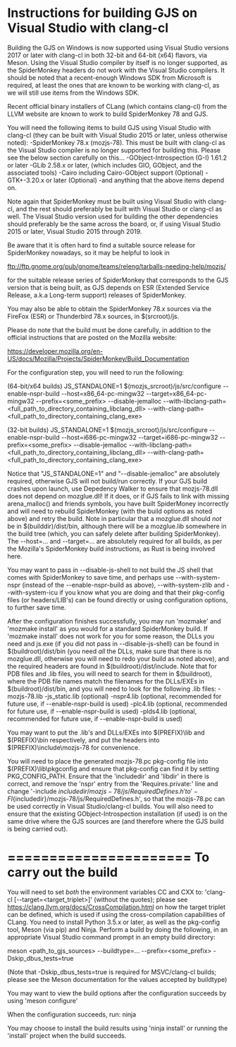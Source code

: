 Instructions for building GJS on Visual Studio with clang-cl
============================================================
Building the GJS on Windows is now supported using Visual Studio
versions 2017 or later with clang-cl in both 32-bit and 64-bit (x64)
flavors, via Meson.  Using the Visual Studio compiler by itself is no
longer supported, as the SpiderMonkey headers do not work with the
Visual Studio compilers.  It should be noted that a recent-enough
Windows SDK from Microsoft is required, at least the ones that are
known to be working with clang-cl, as we will still use items from
the Windows SDK.

Recent official binary installers of CLang (which contains clang-cl)
from the LLVM website are known to work to build SpiderMonkey 78 and
GJS.

You will need the following items to build GJS using Visual Studio
with clang-cl (they can be built with Visual Studio 2015 or later,
unless otherwise noted):
-SpiderMonkey 78.x (mozjs-78). This must be built with clang-cl as
 the Visual Studio  compiler is no longer supported for building this.
 Please see the below section carefully on this...
-GObject-Introspection (G-I) 1.61.2 or later
-GLib 2.58.x or later, (which includes GIO, GObject, and the
 associated tools)
-Cairo including Cairo-GObject support (Optional)
-GTK+-3.20.x or later (Optional)
-and anything that the above items depend on.

Note again that SpiderMonkey must be built using Visual Studio with
clang-cl, and the rest should preferably be built with Visual Studio
or clang-cl as well.  The Visual Studio version used for building the
other dependencies should preferably be the same across the board, or,
if using Visual Studio 2015 or later, Visual Studio 2015 through 2019.

Be aware that it is often hard to find a suitable source release for
SpiderMonkey nowadays, so it may be helpful to look in

ftp://ftp.gnome.org/pub/gnome/teams/releng/tarballs-needing-help/mozjs/

for the suitable release series of SpiderMonkey that corresponds to 
the GJS version that is being built, as GJS depends on ESR (Extended 
Service Release, a.k.a Long-term support) releases of SpiderMonkey.

You may also be able to obtain the SpiderMonkey 78.x sources via the
FireFox (ESR) or Thunderbird 78.x sources, in $(srcroot)/js.

Please do note that the build must be done carefully, in addition to the
official instructions that are posted on the Mozilla website:

https://developer.mozilla.org/en-US/docs/Mozilla/Projects/SpiderMonkey/Build_Documentation

For the configuration step, you will need to run the following:

(64-bit/x64 builds)
JS_STANDALONE=1 $(mozjs_srcroot)/js/src/configure --enable-nspr-build --host=x86_64-pc-mingw32 --target=x86_64-pc-mingw32 --prefix=<some_prefix> --disable-jemalloc --with-libclang-path=<full_path_to_directory_containing_libclang_dll> --with-clang-path=<full_path_to_directory_containing_clang_exe>

(32-bit builds)
JS_STANDALONE=1 $(mozjs_srcroot)/js/src/configure --enable-nspr-build --host=i686-pc-mingw32 --target=i686-pc-mingw32 --prefix=<some_prefix> --disable-jemalloc --with-libclang-path=<full_path_to_directory_containing_libclang_dll> --with-clang-path=<full_path_to_directory_containing_clang_exe>

Notice that "JS_STANDALONE=1" and "--disable-jemalloc" are absolutely required,
otherwise GJS will not build/run correctly.  If your GJS build crashes upon
launch, use Depedency Walker to ensure that mozjs-78.dll does not depend on
mozglue.dll!  If it does, or if GJS fails to link with missing arena_malloc() and
friends symbols, you have built SpiderMoney incorrectly and will need to rebuild
SpiderMonkey (with the build options as noted above) and retry the build.
Note in particular that a mozglue.dll should *not* be in $(builddir)/dist/bin,
although there will be a mozglue.lib somewhere in the build tree (which, you can
safely delete after building SpiderMonkey).  The --host=... and --target=...
are absolutely required for all builds, as per the Mozilla's SpiderMonkey build
instructions, as Rust is being involved here.

You may want to pass in --disable-js-shell to not build the JS
shell that comes with SpiderMonkey to save time, and perhaps
use --with-system-nspr (instead of the --enable-nspr-build as
above), --with-system-zlib and --with-system-icu if you know
what you are doing and that their pkg-config files
(or headers/LIB's) can be found directly or using configuration 
options, to further save time.

After the configuration finishes successfully, you may run 'mozmake' and
'mozmake install' as you would for a standard SpiderMonkey build.  If
'mozmake install' does not work for you for some reason, the DLLs you 
need and js.exe (if you did not pass in --disable-js-shell) can be 
found in $(buildroot)/dist/bin (you need *all* the DLLs, make sure 
that there is no mozglue.dll, otherwise you will need to redo your 
build as noted above), and the required headers are found in
$(buildroot)/dist/include.  Note that for PDB files and .lib files, 
you will need to search for them in $(buildroot),
where the PDB file names match the filenames for the DLLs/EXEs in
$(buildroot)/dist/bin, and you will need to look for the following .lib files:
-mozjs-78.lib
-js_static.lib (optional)
-nspr4.lib (optional, recommended for future use, if --enable-nspr-build is used)
-plc4.lib (optional, recommended for future use, if --enable-nspr-build is used)
-plds4.lib (optional, recommended for future use, if --enable-nspr-build is used)

You may want to put the .lib's and DLLs/EXEs into $(PREFIX)\lib and 
$(PREFIX)\bin respectively, and put the headers into
$(PREFIX)\include\mozjs-78 for convenience.

You will need to place the generated mozjs-78.pc pkg-config file into
$(PREFIX)\lib\pkgconfig and ensure that pkg-config can find it by
setting PKG_CONFIG_PATH.  Ensure that the 'includedir' and 'libdir'
in there is correct, and remove the 'nspr' entry from the
'Requires.private:' line and change
'-include ${includedir}/mozjs-78/js/RequiredDefines.h' to
'-FI${includedir}/mozjs-78/js/RequiredDefines.h', so that the
mozjs-78.pc can be used correctly in Visual Studio/clang-cl builds.  You
will also need to ensure that the existing GObject-Introspection
installation (if used) is on the same drive where the GJS sources
are (and therefore where the GJS build is being carried out).

======================
To carry out the build
======================
You will need to set *both* the environment variables CC and CXX to:
'clang-cl [--target=<target_triplet>]' (without the quotes); please see
https://clang.llvm.org/docs/CrossCompilation.html on how the target triplet can be
defined, which is used if using the cross-compilation capabilities of CLang.
You need to install Python 3.5.x or later, as well as the
pkg-config tool, Meson (via pip) and Ninja.  Perform a build by doing the
following, in an appropriate Visual Studio command prompt
in an empty build directory:

meson <path_to_gjs_sources> --buildtype=... --prefix=<some_prefix> -Dskip_dbus_tests=true

(Note that -Dskip_dbus_tests=true is required for MSVC/clang-cl builds; please
see the Meson documentation for the values accepted by buildtype)

You may want to view the build options after the configuration succeeds
by using 'meson configure'

When the configuration succeeds, run:
ninja

You may choose to install the build results using 'ninja install'
or running the 'install' project when the build succeeds.
